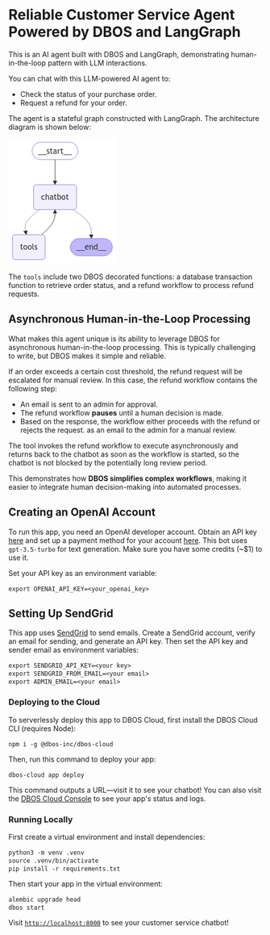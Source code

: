 # Reliable Customer Service Agent Powered by DBOS and LangGraph

This is an AI agent built with DBOS and LangGraph, demonstrating human-in-the-loop pattern with LLM interactions.

You can chat with this LLM-powered AI agent to:
-  Check the status of your purchase order.
- Request a refund for your order.

The agent is a stateful graph constructed with LangGraph. The architecture diagram is shown below:

![LangGraph diagram](architect.png)

The `tools` include two DBOS decorated functions: a database transaction function to retrieve order status, and a refund workflow to process refund requests.

## Asynchronous Human-in-the-Loop Processing

What makes this agent unique is its ability to leverage DBOS for asynchronous human-in-the-loop processing. This is typically challenging to write, but DBOS makes it simple and reliable.

If an order exceeds a certain cost threshold, the refund request will be escalated for manual review. In this case, the refund workflow contains the following step:
- An email is sent to an admin for approval.
- The refund workflow **pauses** until a human decision is made.
- Based on the response, the workflow either proceeds with the refund or rejects the request.
as an email to the admin for a manual review.

The tool invokes the refund workflow to execute asynchronously and returns back to the chatbot as soon as the workflow is started, so the chatbot is not blocked by the potentially long review period.

This demonstrates how **DBOS simplifies complex workflows**, making it easier to integrate human decision-making into automated processes.

## Creating an OpenAI Account

To run this app, you need an OpenAI developer account.
Obtain an API key [here](https://platform.openai.com/api-keys) and set up a payment method for your account [here](https://platform.openai.com/account/billing/overview).
This bot uses `gpt-3.5-turbo` for text generation.
Make sure you have some credits (~$1) to use it.

Set your API key as an environment variable:

```shell
export OPENAI_API_KEY=<your_openai_key>
```

## Setting Up SendGrid

This app uses [SendGrid](https://sendgrid.com/en-us) to send emails.
Create a SendGrid account, verify an email for sending, and generate an API key.
Then set the API key and sender email as environment variables:

```shell
export SENDGRID_API_KEY=<your key>
export SENDGRID_FROM_EMAIL=<your email>
export ADMIN_EMAIL=<your email>
```

### Deploying to the Cloud

To serverlessly deploy this app to DBOS Cloud, first install the DBOS Cloud CLI (requires Node):

```shell
npm i -g @dbos-inc/dbos-cloud
```

Then, run this command to deploy your app:

```shell
dbos-cloud app deploy
```

This command outputs a URL&mdash;visit it to see your chatbot!
You can also visit the [DBOS Cloud Console](https://console.dbos.dev/login-redirect) to see your app's status and logs.

### Running Locally

First create a virtual environment and install dependencies:

```shell
python3 -m venv .venv
source .venv/bin/activate
pip install -r requirements.txt
```


Then start your app in the virtual environment:

```shell
alembic upgrade head
dbos start
```

Visit [`http://localhost:8000`](http://localhost:8000) to see your customer service chatbot!